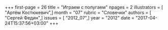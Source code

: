 +++
first-page = 26
title = "Играем с попугаем"
npages = 2
illustrators = [ "Артём Костюкевич",]
month = "07"
rubric = "Словечки"
authors = [ "Сергей Федин",]
issues = [ "2012_07",]
year = "2012"
date = "2017-04-24T15:37:56+03:00"
+++
